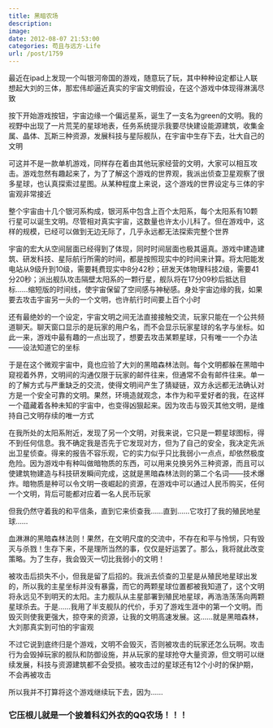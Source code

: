 ```yaml
---
title: 黑暗农场
description: 
image: 
date: 2012-08-07 21:53:00
categories: 苟且与远方-Life
url: /post/1759
---
```


最近在ipad上发现一个叫银河帝国的游戏，随意玩了玩，其中种种设定都让人联想起大刘的三体，那宏伟却逼近真实的宇宙文明假设，在这个游戏中体现得淋漓尽致

按下开始游戏按钮，宇宙边缘一个偏远星系，诞生了一支名为green的文明。我的视野中出现了一片荒芜的星球地表，任务系统提示我要尽快建设能源建筑，收集金属、晶体、瓦斯三种资源，发展科技与星际舰队，在宇宙中生存下去，壮大自己的文明

可这并不是一款单机游戏，同样存在着由其他玩家经营的文明，大家可以相互攻击。游戏忽然有趣起来了，为了了解这个游戏的世界观，我派出侦查卫星观察了很多星球，也认真探索过星图。从某种程度上来说，这个游戏的世界设定与三体的宇宙观非常接近

整个宇宙由十几个银河系构成，银河系中包含上百个太阳系，每个太阳系有10颗行星可以诞生文明。尽管相对真实宇宙，这数量也许太小儿科了。但在游戏中，这样的规模，已经可以做到无边无际了，几乎永远都无法探索完整个世界

宇宙的宏大从空间层面已经得到了体现，同时时间层面也极其逼真。游戏中建造建筑、研发科技、星际航行所需的时间，都是按照现实中的时间来计算。将太阳能发电站从9级升到10级，需要耗费现实中8分42秒；研发天体物理科技2级，需要41分20秒；派出舰队攻击隔壁太阳系的一颗行星，舰队将在17分09秒后抵达目标……缩短版的时间线，使宇宙保留了空间感与神秘感。身处宇宙边缘的我，如果要去攻击宇宙另一头的一个文明，也许航行时间要上百个小时

还有最绝妙的一个设定，宇宙文明之间无法直接接触交流，玩家只能在一个公共频道聊天。聊天窗口显示的是玩家的用户名，而不会显示玩家星球的名字与坐标。如此一来，游戏中最有趣的一点出现了，想要去攻击某颗星球，只有唯一一个办法——设法知道它的坐标

于是在这个微观宇宙中，竟也应验了大刘的黑暗森林法则。每个文明都躲在黑暗中窥视着外界，文明间的沟通仅限于玩家的邮件往来，但通常不会有邮件往来。单一的了解方式与严重缺乏的交流，使得文明间产生了猜疑链，双方永远都无法确认对方是一个安全可靠的文明。果然，环境造就观念，本作为和平爱好者的我，在这样一个蕴藏着各种未知的宇宙中，也变得凶狠起来。因为攻击与毁灭其他文明，是维持自己文明存续的唯一方式

在我所处的太阳系附近，发现了另一个文明，对我来说，它只是一颗星球图标，得不到任何信息。我不确定我是否先于它发现对方，但为了自己的安全，我决定先派出卫星侦查。得来的报告不容乐观，它的实力似乎只比我弱小一点点，却依然极度危险。因为游戏中有种叫做暗物质的东西，可以用来兑换另外三种资源，而且可以使建筑物建造与科技研发瞬间完成，这就是黑暗森林法则的第二个名词——技术爆炸。暗物质是种可以令文明一夜崛起的资源，在游戏中可以通过人民币购买，任何一个文明，背后可能都对应着一名人民币玩家

但我仍然守着我的和平信条，直到它来侦查我……直到……它攻打了我的殖民地星球……

血淋淋的黑暗森林法则！果然，在文明尺度的交流中，不存在和平与怜悯，只有毁灭与杀戮！生存下来，不是理所当然的事，仅仅是好运罢了。那么，我将就此改变策略。为了生存，我会毁灭一切比我弱小的文明！

被攻击后损失不小，但我是留了后招的。我派去侦查的卫星是从殖民地星球出发的，所以我的主星坐标并没有暴露，而它的两颗星球位置都被我知道了，这个文明将永远见不到明天的太阳。主力舰队从主星部署到殖民地星球，再浩浩荡荡向两颗星球杀去。于是……我用了半支舰队的代价，手刃了游戏生涯中的第一个文明。而毁灭则使我更强大，掠夺来的资源，让我的文明高速发展。这……就是黑暗森林，大刘那真实到可怕的宇宙观

不过它说到底终归是个游戏，文明不会毁灭，否则被攻击的玩家还怎么玩啊。攻击行为会毁掉玩家的舰队和防御设施，并从玩家的星球抢夺大量资源，但文明可以继续发展，科技与资源建筑都不会受损。被攻击过的星球还有12个小时的保护期，不会再被攻击

所以我并不打算将这个游戏继续玩下去，因为……

### 它压根儿就是一个披着科幻外衣的QQ农场！！！